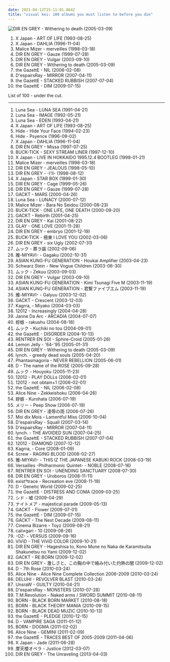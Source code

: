 ```yaml
---
date: 2021-04-12T15:11:01.864Z
title: "visual kei: 100 albums you must listen to before you die"
---
```

![DIR EN GREY - Withering to death (2005-03-09)](http://coverartarchive.org/release/d35e3a69-75a7-44a1-9e68-fd4e7b548976/11585065817-500.jpg "DIR EN GREY - Withering to death (2005-03-09)")
<ol class="albums">
<li data-cover="http://coverartarchive.org/release/9856fe82-ee58-46f3-8dc6-1e146ae0989a/18870075471-500.jpg" data-tags="symphonic metal, progressive metal" role="button">X Japan - ART OF LIFE (1993-08-25)</li>
<li data-cover="https://img.discogs.com/pM4_39Y3cXXUsPpShG0cMstN1Q4=/fit-in/600x505/filters:strip_icc():format(jpeg):mode_rgb():quality(90)/discogs-images/R-4854086-1512640960-1267.jpeg.jpg" data-tags="j-rock" role="button">X Japan - DAHLIA (1996-11-04)</li>
<li data-cover="http://coverartarchive.org/release/7d3b9817-b46c-46e7-a94a-3675134fbcf9/21937152600-500.jpg" data-tags="visual kei, j-rock" role="button">Malice Mizer - merveilles (1998-03-18)</li>
<li data-cover="http://coverartarchive.org/release/1d5cae88-9b83-483b-b1d7-25b1febbaf3b/7461042517-500.jpg" data-tags="j-rock, visual kei" role="button">DIR EN GREY - Gauze (1999-07-28)</li>
<li data-cover="http://coverartarchive.org/release/0ddfef9a-16d2-3f43-94bf-5e5efdb13883/7454535329-500.jpg" data-tags="j-rock" role="button">DIR EN GREY - Vulgar (2003-09-10)</li>
<li data-cover="http://coverartarchive.org/release/d35e3a69-75a7-44a1-9e68-fd4e7b548976/11585065817-500.jpg" data-tags="japanese, visual kei, j-rock, dir en grey" role="button">DIR EN GREY - Withering to death (2005-03-09)</li>
<li data-cover="http://coverartarchive.org/release/f3c4087a-dcc9-3cea-a50a-5acd052e71af/11254027972-500.jpg" data-tags="j-rock" role="button">the GazettE - NIL (2006-02-08)</li>
<li data-cover="https://img.discogs.com/ivlCXvUaRvIfAJN6yQz9l1idr5Q=/fit-in/475x462/filters:strip_icc():format(jpeg):mode_rgb():quality(90)/discogs-images/R-1488527-1230477522.jpeg.jpg" data-tags="visual kei" role="button">D'espairsRay - MIRROR (2007-04-11)</li>
<li data-cover="http://coverartarchive.org/release/9aaca833-fb3f-4f8c-8b9c-4617715e9d9e/11039926115-500.jpg" data-tags="japanese, j-rock, visual kei, the gazette" role="button">the GazettE - STACKED RUBBISH (2007-07-04)</li>
<li data-cover="http://coverartarchive.org/release/a54a4387-263e-4799-ba7e-02a2dda3d08c/11228615759-500.jpg" data-tags="visual kei, japanese" role="button">the GazettE - DIM (2009-07-15)</li>
</ol>
List of 100 - under the cut.
<!-- more -->

_________________

<ol class="albums">
<li data-cover="https://img.discogs.com/gn_FcsRZggCXI3AXv8ThkGEo7DM=/fit-in/600x600/filters:strip_icc():format(jpeg):mode_rgb():quality(90)/discogs-images/R-4512144-1527738307-1128.jpeg.jpg" data-tags="j-rock, visual kei, jrock" role="button">
Luna Sea - LUNA SEA (1991-04-21)
</li>
<li data-cover="https://img.discogs.com/VlaTsSmREDEcFEuC9C3oJbJrZy8=/fit-in/350x350/filters:strip_icc():format(jpeg):mode_rgb():quality(90)/discogs-images/R-5336247-1390854918-1702.jpeg.jpg" data-tags="post-punk, visual kei" role="button">
Luna Sea - IMAGE (1992-05-21)
</li>
<li data-cover="https://img.discogs.com/lW-7zuu7G23L3MfQnAmLV0JpHR0=/fit-in/600x591/filters:strip_icc():format(jpeg):mode_rgb():quality(90)/discogs-images/R-764296-1527492399-1483.jpeg.jpg" data-tags="alternative rock, post-punk, dream pop, visual kei, luna sea" role="button">
Luna Sea - EDEN (1993-04-21)
</li>
<li data-cover="http://coverartarchive.org/release/9856fe82-ee58-46f3-8dc6-1e146ae0989a/18870075471-500.jpg" data-tags="symphonic metal, progressive metal" role="button">
X Japan - ART OF LIFE (1993-08-25)
</li>
<li data-cover="http://coverartarchive.org/release/786b8eab-adea-4f50-95e0-5ea7cc8ddd63/4741318802-500.jpg" data-tags="hide" role="button">
Hide - Hide Your Face (1994-02-23)
</li>
<li data-cover="http://coverartarchive.org/release/0a45c3a2-a7ce-45b2-bdb2-9dc461eb937b/4741448405-500.jpg" data-tags="hide" role="button">
Hide - Psyence (1996-09-02)
</li>
<li data-cover="https://img.discogs.com/pM4_39Y3cXXUsPpShG0cMstN1Q4=/fit-in/600x505/filters:strip_icc():format(jpeg):mode_rgb():quality(90)/discogs-images/R-4854086-1512640960-1267.jpeg.jpg" data-tags="j-rock" role="button">
X Japan - DAHLIA (1996-11-04)
</li>
<li data-cover="http://coverartarchive.org/release/ea37767c-a8fa-4b63-b2b3-878fbfc288d3/7461388127-500.jpg" data-tags="j-rock" role="button">
DIR EN GREY - Missa (1997-07-25)
</li>
<li data-cover="https://img.discogs.com/EhT0vxrjitaVdDgfQbAioxR-zfQ=/fit-in/600x600/filters:strip_icc():format(jpeg):mode_rgb():quality(90)/discogs-images/R-17899222-1616084849-2764.jpeg.jpg" data-tags="japanese, j-rock, visual kei, jrock, buck-tick, awesome albums i own" role="button">
BUCK-TICK - SEXY STREAM LINER (1997-12-10)
</li>
<li data-cover="https://img.discogs.com/jyUUNGfN7IeSjx4_E7kteSa1TU8=/fit-in/600x600/filters:strip_icc():format(jpeg):mode_rgb():quality(90)/discogs-images/R-1510702-1515977655-7724.jpeg.jpg" data-tags="japanese, japanese rock, j-rock, visual kei, jrock, visual key" role="button">
X Japan - LIVE IN HOKKAIDO 1995.12.4 BOOTLEG (1998-01-21)
</li>
<li data-cover="http://coverartarchive.org/release/7d3b9817-b46c-46e7-a94a-3675134fbcf9/21937152600-500.jpg" data-tags="visual kei, j-rock" role="button">
Malice Mizer - merveilles (1998-03-18)
</li>
<li data-cover="http://coverartarchive.org/release/971063a5-159c-47f9-98d0-4b978f2f7d29/25201617268-500.jpg" data-tags="metal, visual kei, jrock, j-indie, j-metal, vk" role="button">
DIR EN GREY - JEALOUS (1998-05-10)
</li>
<li data-cover="http://coverartarchive.org/release/c207a6ac-99f5-45e9-bfb6-cad173cf0f8a/5353136088-500.jpg" data-tags="metal, visual kei, jrock, j-indie, j-metal, dir en grey, vk" role="button">
DIR EN GREY - -I'll- (1998-08-12)
</li>
<li data-cover="https://img.discogs.com/RG6X_hiftq0weNscqgT_TcGCI6M=/fit-in/600x332/filters:strip_icc():format(jpeg):mode_rgb():quality(90)/discogs-images/R-11342516-1514585013-2505.jpeg.jpg" data-tags="metal, japanese, speed metal, visual kei" role="button">
X Japan - STAR BOX (1999-01-30)
</li>
<li data-cover="http://coverartarchive.org/release/7ce1a9dd-833a-4bda-b275-a5342a1f6b84/25201755511-500.jpg" data-tags="metal, single, visual kei, jrock, j-indie, cage, j-metal, vk" role="button">
DIR EN GREY - Cage (1999-05-26)
</li>
<li data-cover="http://coverartarchive.org/release/1d5cae88-9b83-483b-b1d7-25b1febbaf3b/7461042517-500.jpg" data-tags="j-rock, visual kei" role="button">
DIR EN GREY - Gauze (1999-07-28)
</li>
<li data-cover="https://img.discogs.com/_ReOz2Eg5OLNoovgXmZfvgchvfs=/fit-in/600x603/filters:strip_icc():format(jpeg):mode_rgb():quality(90)/discogs-images/R-13986322-1565521811-3863.webp.jpg" data-tags="gackt, japanese, j-rock" role="button">
GACKT - MARS (2000-04-26)
</li>
<li data-cover="https://img.discogs.com/lpjkBWhTgEmszY9XiMKJpcJI4G0=/fit-in/500x978/filters:strip_icc():format(jpeg):mode_rgb():quality(90)/discogs-images/R-9143344-1475519802-6071.jpeg.jpg" data-tags="japanese, japanese rock, j-rock, visual kei, jrock, visual key" role="button">
Luna Sea - LUNACY (2000-07-12)
</li>
<li data-cover="http://coverartarchive.org/release/9331eb4e-8cd0-4ac7-9c3b-6ecba5766de8/10337890844-500.jpg" data-tags="gothic, visual kei, neoclassical" role="button">
Malice Mizer - Bara No Seidou (2000-08-23)
</li>
<li data-cover="https://via.placeholder.com/450" data-tags="post-punk, buck-tick, one death, joh" role="button">
BUCK-TICK - ONE LIFE, ONE DEATH (2000-09-20)
</li>
<li data-cover="http://coverartarchive.org/release/0b0cb384-ad5a-32b1-a69e-566e1e436d5c/17833938395-500.jpg" data-tags="j-rock, japanese" role="button">
GACKT - Rebirth (2001-04-25)
</li>
<li data-cover="https://img.discogs.com/VSHHpH2fbPwjDqxymmGMIi5deUA=/fit-in/500x686/filters:strip_icc():format(jpeg):mode_rgb():quality(90)/discogs-images/R-6555996-1421916188-3537.jpeg.jpg" data-tags="electronic" role="button">
DIR EN GREY - Kai (2001-08-22)
</li>
<li data-cover="https://img.discogs.com/O8nd_3YQnIP8Drj3xIVVQ5gQrLA=/fit-in/300x255/filters:strip_icc():format(jpeg):mode_rgb():quality(90)/discogs-images/R-6547772-1421742008-8013.jpeg.jpg" data-tags="japanese, j-rock, japanese rock, japanese music" role="button">
GLAY - ONE LOVE (2001-11-28)
</li>
<li data-cover="http://coverartarchive.org/release/bb6f4fcb-7084-4f2f-b53b-d446d44f2bce/5354890887-500.jpg" data-tags="metal, visual kei, jrock, j-indie, j-metal, vk" role="button">
DIR EN GREY - embryo (2001-12-19)
</li>
<li data-cover="https://img.discogs.com/dlVb11NAXRJqOfvm7ZPsMlLhMhM=/fit-in/300x350/filters:strip_icc():format(jpeg):mode_rgb():quality(90)/discogs-images/R-931087-1174164450.jpeg.jpg" data-tags="japanese, cyberpunk, j-rock, visual kei, jrock, buck-tick, awesome albums i own" role="button">
BUCK-TICK - 極東 I LOVE YOU (2002-03-06)
</li>
<li data-cover="http://coverartarchive.org/release/db8a335e-3686-4327-8c0c-38adb701ad9d/16181934440-500.jpg" data-tags="dir en grey, metal, japanese, j-rock" role="button">
DIR EN GREY - six Ugly (2002-07-31)
</li>
<li data-cover="https://img.discogs.com/USydrwKp4ZXsS1MwQ4ER9_tEKEw=/fit-in/600x596/filters:strip_icc():format(jpeg):mode_rgb():quality(90)/discogs-images/R-16278016-1606460378-9188.jpeg.jpg" data-tags="rock, japanese, j-rock, visual kei" role="button">
ムック - 葬ラ謳 (2002-09-06)
</li>
<li data-cover="https://via.placeholder.com/450" data-tags="japanese" role="button">
雅-MIYAVI- - Gagaku (2002-10-31)
</li>
<li data-cover="https://img.discogs.com/6eqJclpBSHFjPIgdfTzCFm1Twm4=/fit-in/500x500/filters:strip_icc():format(jpeg):mode_rgb():quality(90)/discogs-images/R-13877239-1563119976-9959.jpeg.jpg" data-tags="j-rock, jrock" role="button">
ASIAN KUNG-FU GENERATION - Houkai Amplifier (2003-04-23)
</li>
<li data-cover="http://coverartarchive.org/release/ab4c39c2-fcff-4ec3-92bd-00879500319d/9595704047-500.jpg" data-tags="electronic, japanese, darkwave" role="button">
Schwarz Stein - New Vogue Children (2003-06-30)
</li>
<li data-cover="https://img.discogs.com/USydrwKp4ZXsS1MwQ4ER9_tEKEw=/fit-in/600x596/filters:strip_icc():format(jpeg):mode_rgb():quality(90)/discogs-images/R-16278016-1606460378-9188.jpeg.jpg" data-tags="j-rock" role="button">
ムック - Zekuu (2003-09-03)
</li>
<li data-cover="http://coverartarchive.org/release/0ddfef9a-16d2-3f43-94bf-5e5efdb13883/7454535329-500.jpg" data-tags="j-rock" role="button">
DIR EN GREY - Vulgar (2003-09-10)
</li>
<li data-cover="http://coverartarchive.org/release/dde332bb-ee41-438f-b35f-d1ac1679423e/12986618133-500.jpg" data-tags="rock, j-rock, jrock" role="button">
ASIAN KUNG-FU GENERATION - Kimi Tsunagi Five M (2003-11-19)
</li>
<li data-cover="http://coverartarchive.org/release/f5d13ed6-7e6e-43a0-b772-0bd13566d6c8/17685613236-500.jpg" data-tags="asian kung-fu generation" role="button">
ASIAN KUNG-FU GENERATION - 君繋ファイブエム (2003-11-19)
</li>
<li data-cover="https://via.placeholder.com/450" data-tags="miyavi, japanese, j-rock" role="button">
雅-MIYAVI- - Galyuu (2003-12-02)
</li>
<li data-cover="https://img.discogs.com/lSbcfxhsZGPy283mAeWm4ogPwDc=/fit-in/400x400/filters:strip_icc():format(jpeg):mode_rgb():quality(90)/discogs-images/R-2928666-1307764118.jpeg.jpg" data-tags="j-rock" role="button">
GACKT - Crescent (2003-12-03)
</li>
<li data-cover="https://img.discogs.com/TqHt17m5QufpcOp7N-h683SeCOQ=/fit-in/600x528/filters:strip_icc():format(jpeg):mode_rgb():quality(90)/discogs-images/R-6074509-1410384119-2008.jpeg.jpg" data-tags="j-rock, japanese, visual kei" role="button">
Kagrra, - Miyako (2004-03-03)
</li>
<li data-cover="http://coverartarchive.org/release/abb88659-ca59-40f4-8239-43014e13ae93/18713149913-500.jpg" data-tags="visual kei, j visual rock, japanese-v" role="button">
12012 - Increasingly (2004-04-28)
</li>
<li data-cover="http://coverartarchive.org/release/f02418d5-cb18-4e9f-926f-d2d483a3f197/12671228189-500.jpg" data-tags="japanese, jrock" role="button">
Janne Da Arc - ARCADIA (2004-07-07)
</li>
<li data-cover="https://via.placeholder.com/450" data-tags="visual kei" role="button">
蜉蝣 - rakushu (2004-08-18)
</li>
<li data-cover="http://coverartarchive.org/release/aefd13e5-4fb9-467f-8c04-4a001e76f0e8/5642492162-500.jpg" data-tags="j-rock, mucc" role="button">
ムック - Kuchiki no tou (2004-09-01)
</li>
<li data-cover="https://img.discogs.com/T71CGshtIYoaHDlwFQ0TEh85ar8=/fit-in/600x576/filters:strip_icc():format(jpeg):mode_rgb():quality(90)/discogs-images/R-7471874-1442307418-3559.png.jpg" data-tags="rock" role="button">
the GazettE - DISORDER (2004-10-13)
</li>
<li data-cover="https://img.discogs.com/wPodZHmO-xWYYjJnpB-Rw_GQH4k=/fit-in/359x360/filters:strip_icc():format(jpeg):mode_rgb():quality(90)/discogs-images/R-5700828-1400320562-5884.jpeg.jpg" data-tags="japanese, hard rock, visual kei, jrock, rentrer en soi" role="button">
RENTRER EN SOI - Sphire-Croid (2005-01-26)
</li>
<li data-cover="http://coverartarchive.org/release/cbb9cd2c-6cb4-34f6-b0cc-cd8cc63bf06d/3431742462-500.jpg" data-tags="electronica" role="button">
Lemon Jelly - '64-'95 (2005-01-31)
</li>
<li data-cover="http://coverartarchive.org/release/d35e3a69-75a7-44a1-9e68-fd4e7b548976/11585065817-500.jpg" data-tags="japanese, visual kei, j-rock, dir en grey" role="button">
DIR EN GREY - Withering to death (2005-03-09)
</li>
<li data-cover="https://img.discogs.com/5XRzArmHt2r1tTpLFCSYUzbvHQA=/fit-in/600x600/filters:strip_icc():format(jpeg):mode_rgb():quality(90)/discogs-images/R-3978388-1602109519-2299.jpeg.jpg" data-tags="j-rock, nagoya kei" role="button">
lynch. - greedy dead souls (2005-04-20)
</li>
<li data-cover="https://via.placeholder.com/450" data-tags="visual kei, jmetalandrock" role="button">
Phantasmagoria - NEVER REBELLION (2005-06-01)
</li>
<li data-cover="http://coverartarchive.org/release/141345b2-075d-4265-a9aa-79f305776eed/10523936141-500.jpg" data-tags="j-rock, visual kei" role="button">
D - The name of the ROSE (2005-09-28)
</li>
<li data-cover="https://img.discogs.com/USydrwKp4ZXsS1MwQ4ER9_tEKEw=/fit-in/600x596/filters:strip_icc():format(jpeg):mode_rgb():quality(90)/discogs-images/R-16278016-1606460378-9188.jpeg.jpg" data-tags="visual kei, jrock" role="button">
ムック - Houyoku (2005-11-23)
</li>
<li data-cover="http://coverartarchive.org/release/66932aa3-067a-49dd-8b48-98f2b3373bee/6735479371-500.jpg" data-tags="j-rock" role="button">
12012 - PLAY DOLLs (2006-02-01)
</li>
<li data-cover="http://coverartarchive.org/release/27688968-1c5d-44cf-9039-20dd26933b35/6737073289-500.jpg" data-tags="visual kei" role="button">
12012 - not obtain+1 (2006-02-01)
</li>
<li data-cover="http://coverartarchive.org/release/f3c4087a-dcc9-3cea-a50a-5acd052e71af/11254027972-500.jpg" data-tags="j-rock" role="button">
the GazettE - NIL (2006-02-08)
</li>
<li data-cover="https://via.placeholder.com/450" data-tags="jrock" role="button">
Alice Nine - Zekkeishoku (2006-04-26)
</li>
<li data-cover="https://via.placeholder.com/450" data-tags="j-rock, visual kei" role="button">
蜉蝣 - Kurohata (2006-07-19)
</li>
<li data-cover="https://img.discogs.com/TEBx6QhEbKgAX8aculEqNkQMSZo=/fit-in/600x539/filters:strip_icc():format(jpeg):mode_rgb():quality(90)/discogs-images/R-7549698-1443806719-3031.gif.jpg" data-tags="j-rock, visual kei" role="button">
メリー - Peep Show (2006-07-19)
</li>
<li data-cover="https://img.discogs.com/GBfbwTtFYmTaWJSGHtr5-S89Xjs=/fit-in/360x357/filters:strip_icc():format(jpeg):mode_rgb():quality(90)/discogs-images/R-2812341-1302132786.jpeg.jpg" data-tags="metal, visual kei, jrock, j-indie, j-metal, vk" role="button">
DIR EN GREY - 凌辱の雨 (2006-07-26)
</li>
<li data-cover="http://coverartarchive.org/release/cd1479ad-797a-4395-80d2-86846f39dafc/20532147857-500.jpg" data-tags="metal, symphonic metal, visual kei" role="button">
Moi dix Mois - Lamentful Miss (2006-10-04)
</li>
<li data-cover="https://img.discogs.com/ivlCXvUaRvIfAJN6yQz9l1idr5Q=/fit-in/475x462/filters:strip_icc():format(jpeg):mode_rgb():quality(90)/discogs-images/R-1488527-1230477522.jpeg.jpg" data-tags="japanese, visual kei, silencing" role="button">
D'espairsRay - Squall (2007-03-14)
</li>
<li data-cover="https://img.discogs.com/ivlCXvUaRvIfAJN6yQz9l1idr5Q=/fit-in/475x462/filters:strip_icc():format(jpeg):mode_rgb():quality(90)/discogs-images/R-1488527-1230477522.jpeg.jpg" data-tags="visual kei" role="button">
D'espairsRay - MIRROR (2007-04-11)
</li>
<li data-cover="http://coverartarchive.org/release/95053137-127c-4051-85e7-5b1c7b6b64a4/3436545323-500.jpg" data-tags="metal, japanese, j-rock, visual kei" role="button">
lynch. - THE AVOIDED SUN (2007-04-25)
</li>
<li data-cover="http://coverartarchive.org/release/9aaca833-fb3f-4f8c-8b9c-4617715e9d9e/11039926115-500.jpg" data-tags="japanese, j-rock, visual kei, the gazette" role="button">
the GazettE - STACKED RUBBISH (2007-07-04)
</li>
<li data-cover="http://coverartarchive.org/release/abdaba01-7fe5-4140-8290-f001e8f6aa81/3236090868-500.jpg" data-tags="j-rock" role="button">
12012 - DIAMOND (2007-12-12)
</li>
<li data-cover="http://coverartarchive.org/release/ae6aca30-f982-3104-8cf0-3eae112f4e0d/5051736126-500.jpg" data-tags="rock, japanese, asian, male vocalists, 00s, j-rock, visual kei" role="button">
Kagrra, - Core (2008-01-09)
</li>
<li data-cover="https://img.discogs.com/_VGwjaDTnx2pkqQiGUYUkL9YtIA=/fit-in/600x608/filters:strip_icc():format(jpeg):mode_rgb():quality(90)/discogs-images/R-12384215-1534173760-2416.jpeg.jpg" data-tags="japanese rock, j-rock, visual kei, jrock" role="button">
Screw - RAGING BLOOD (2008-02-27)
</li>
<li data-cover="http://coverartarchive.org/release/aa28ad16-6a55-45c6-b723-9b4125cbed37/14996008035-500.jpg" data-tags="rock, visual kei" role="button">
雅-MIYAVI- - THIS IZ THE JAPANESE KABUKI ROCK (2008-03-19)
</li>
<li data-cover="https://via.placeholder.com/450" data-tags="symphonic metal, power metal" role="button">
Versailles -Philharmonic Quintet- - NOBLE (2008-07-16)
</li>
<li data-cover="https://img.discogs.com/34Tr6VzRUiqKJGkN8R3z7mqn_YA=/fit-in/579x576/filters:strip_icc():format(jpeg):mode_rgb():quality(90)/discogs-images/R-5700681-1400316125-9670.jpeg.jpg" data-tags="j-rock, visual kei, favorite  songs" role="button">
RENTRER EN SOI - UNENDING SANCTUARY (2008-07-30)
</li>
<li data-cover="http://coverartarchive.org/release/fb296c28-e379-4405-9bb4-c24793685c6c/20605730802-500.jpg" data-tags="alternative metal, progressive metal, j-metal" role="button">
DIR EN GREY - Uroboros (2008-11-11)
</li>
<li data-cover="http://coverartarchive.org/release/23824559-8c35-47a7-bdc3-ad4de039704c/28671689766-500.jpg" data-tags="visual kei" role="button">
exist†trace - Recreation eve (2008-11-19)
</li>
<li data-cover="https://via.placeholder.com/450" data-tags="d" role="button">
D - Genetic World (2009-02-25)
</li>
<li data-cover="https://img.discogs.com/VKIJzKsZanT1j_nhklYxVgKXV-0=/fit-in/300x265/filters:strip_icc():format(jpeg):mode_rgb():quality(90)/discogs-images/R-5704521-1400417992-7120.png.jpg" data-tags="visual kei" role="button">
the GazettE - DISTRESS AND COMA (2009-03-25)
</li>
<li data-cover="http://coverartarchive.org/release/52a0adff-176a-422a-afd3-f5e6fae80d1a/13636849714-500.jpg" data-tags="japanese, jpop, asian, band, male vocalists, j-rock, j-pop, visual kei, jrock, group, boy band, asian music, asian rock, asian pop, music i own" role="button">
シド - 嘘 (2009-04-29)
</li>
<li data-cover="http://coverartarchive.org/release/f82e7275-dc70-4a40-b10a-dbbb4a5a24d5/9910089218-500.jpg" data-tags="japanese, jpop, asian, band, male vocalists, j-rock, j-pop, visual kei, jrock, group, boy band, asian music, asian rock, asian pop" role="button">
ナイトメア - majestical parade (2009-05-13)
</li>
<li data-cover="https://img.discogs.com/daYIPpb4LESMbsJPE6BV2Ws96s8=/fit-in/600x600/filters:strip_icc():format(jpeg):mode_rgb():quality(90)/discogs-images/R-11879823-1523995274-2391.jpeg.jpg" data-tags="rock, instrumental, instrumental rock, rock pop, j-rock, visual kei" role="button">
GACKT - Flower (2009-07-01)
</li>
<li data-cover="http://coverartarchive.org/release/a54a4387-263e-4799-ba7e-02a2dda3d08c/11228615759-500.jpg" data-tags="visual kei, japanese" role="button">
the GazettE - DIM (2009-07-15)
</li>
<li data-cover="https://img.discogs.com/Uws67B47S2LHquKXBAguwyshMOM=/fit-in/360x360/filters:strip_icc():format(jpeg):mode_rgb():quality(90)/discogs-images/R-3132137-1317241090.jpeg.jpg" data-tags="japanese, jpop, male vocalists, j-rock, j-pop, visual kei, jrock, tokusatsu, kamen rider, asian music, asian pop, masked rider" role="button">
GACKT - The Next Decade (2009-08-11)
</li>
<li data-cover="https://img.discogs.com/UsIoohLu7frF0ud2ko26k4rZIfk=/fit-in/600x539/filters:strip_icc():format(jpeg):mode_rgb():quality(90)/discogs-images/R-2071538-1262365899.jpeg.jpg" data-tags="visual kei, all time favourite" role="button">
Cinema Bizarre - Toyz (2009-08-21)
</li>
<li data-cover="https://img.discogs.com/xjkgTyrmw3rS2yGE6_-9jsd5_d4=/fit-in/600x600/filters:strip_icc():format(jpeg):mode_rgb():quality(90)/discogs-images/R-11878700-1523980236-6097.jpeg.jpg" data-tags="j-rock, visual kei, eroguro" role="button">
cali≠gari - 10 (2009-08-26)
</li>
<li data-cover="https://via.placeholder.com/450" data-tags="jmetalandrock" role="button">
-OZ- - VERSUS (2009-09-16)
</li>
<li data-cover="https://via.placeholder.com/450" data-tags="j-rock" role="button">
ViViD - THE ViViD COLOR (2009-10-21)
</li>
<li data-cover="https://img.discogs.com/yX_wPWaw6BIgleK4hRA6nLsQJmk=/fit-in/175x110/filters:strip_icc():format(jpeg):mode_rgb():quality(90)/discogs-images/R-2190648-1268910392.jpeg.jpg" data-tags="j-rock, heard live, visual kei" role="button">
DIR EN GREY - Hageshisa to, Kono Mune no Naka de Karamitsuita Shakunetsu no Yami (2009-12-02)
</li>
<li data-cover="http://coverartarchive.org/release/3eb42922-6766-43f9-a4f3-3c2f10b15ecf/3176842685-500.jpg" data-tags="j-rock" role="button">
GACKT - RE:BORN (2009-12-02)
</li>
<li data-cover="https://img.discogs.com/cphJ96s0yDGx89i7brUKgACacEI=/fit-in/600x599/filters:strip_icc():format(jpeg):mode_rgb():quality(90)/discogs-images/R-1059678-1188925726.jpeg.jpg" data-tags="japanese, progressive metal, death metal, j-rock, visual kei, progressive death metal, experimental metal" role="button">
DIR EN GREY - 激しさと、この胸の中で絡み付いた灼熱の闇 (2009-12-02)
</li>
<li data-cover="https://img.discogs.com/Nz61Ge2JtvbBOjfBz6SO7q9sXUY=/fit-in/600x592/filters:strip_icc():format(jpeg):mode_rgb():quality(90)/discogs-images/R-96558-1503399605-7768.jpeg.jpg" data-tags="japanese, j-rock, visual kei" role="button">
D - 7th Rose (2010-03-24)
</li>
<li data-cover="https://img.discogs.com/5uOlE0zFl_-EO44V0YIaRi-j9YI=/fit-in/500x444/filters:strip_icc():format(jpeg):mode_rgb():quality(90)/discogs-images/R-4767709-1383849114-2085.jpeg.jpg" data-tags="visual kei, yui" role="button">
Alice Nine - Alice Nine Complete Collection 2006-2009 (2010-03-24)
</li>
<li data-cover="https://img.discogs.com/eX_Tcw7avX2SsatLtej8MD7IcMI=/fit-in/300x300/filters:strip_icc():format(jpeg):mode_rgb():quality(90)/discogs-images/R-6704635-1424985221-8769.jpeg.jpg" data-tags="metal, japanese, japanese rock, j-rock, visual kei, jrock, japanese music" role="button">
DELUHI - REVOLVER BLAST (2010-03-24)
</li>
<li data-cover="https://img.discogs.com/cAC8aeOU4DLFnIXwYVzjz8HBYxI=/fit-in/267x266/filters:strip_icc():format(jpeg):mode_rgb():quality(90)/discogs-images/R-2255474-1272646192.png.jpg" data-tags="metal, japanese, alternative, alternative rock, alternative metal, nu metal, visual kei" role="button">
UnsraW - GUILTY (2010-04-21)
</li>
<li data-cover="http://coverartarchive.org/release/33264336-40b5-3017-a8ae-146e5a3ad5bb/3433245640-500.jpg" data-tags="japanese" role="button">
D'espairsRay - MONSTERS (2010-07-28)
</li>
<li data-cover="https://img.discogs.com/WM9KAszUq0rMc_kC_BfCEcMcamw=/fit-in/477x461/filters:strip_icc():format(jpeg):mode_rgb():quality(90)/discogs-images/R-14191457-1571405627-9246.png.jpg" data-tags="electronic, japanese, electro, synthpop, j-rock, visual kei" role="button">
T.M.Revolution - Naked arms / SWORD SUMMIT (2010-08-11)
</li>
<li data-cover="https://img.discogs.com/yMC2EfPMi9qmfJZr86Rqa1mc408=/fit-in/600x600/filters:strip_icc():format(jpeg):mode_rgb():quality(90)/discogs-images/R-8810807-1469267495-6731.jpeg.jpg" data-tags="metal, japanese, j-rock, visual kei, jrock, jh" role="button">
BORN - BLACK BORN MARKET (2010-08-18)
</li>
<li data-cover="https://img.discogs.com/1cXMpDY6gsyBQd2kDmBYeih1kes=/fit-in/200x200/filters:strip_icc():format(jpeg):mode_rgb():quality(90)/discogs-images/R-12841441-1543185989-3394.jpeg.jpg" data-tags="japanese, j-rock, visual kei, jrock" role="button">
BORN - BLACK THEORY MANIA (2010-09-15)
</li>
<li data-cover="https://img.discogs.com/yMC2EfPMi9qmfJZr86Rqa1mc408=/fit-in/600x600/filters:strip_icc():format(jpeg):mode_rgb():quality(90)/discogs-images/R-8810807-1469267495-6731.jpeg.jpg" data-tags="metal, japanese, j-rock, visual kei, jrock" role="button">
BORN - BLACK DEAD MUZIC (2010-10-13)
</li>
<li data-cover="https://img.discogs.com/r6jgvk3BEotqoG8k0_sDiJzD2f8=/fit-in/300x298/filters:strip_icc():format(jpeg):mode_rgb():quality(90)/discogs-images/R-5703977-1400407453-3941.png.jpg" data-tags="rock, hard rock, progressive rock, alternative metal, addictive, visual kei, the gazette" role="button">
the GazettE - PLEDGE (2010-12-15)
</li>
<li data-cover="https://img.discogs.com/Nz61Ge2JtvbBOjfBz6SO7q9sXUY=/fit-in/600x592/filters:strip_icc():format(jpeg):mode_rgb():quality(90)/discogs-images/R-96558-1503399605-7768.jpeg.jpg" data-tags="j-rock, visual kei, d, kote kei" role="button">
D - VAMPIRE SAGA (2011-01-12)
</li>
<li data-cover="https://img.discogs.com/a6SjFXf5hI_G9LUGHp4q2GEJ6mk=/fit-in/500x515/filters:strip_icc():format(jpeg):mode_rgb():quality(90)/discogs-images/R-5956739-1407342277-3988.jpeg.jpg" data-tags="metal, japanese, j-rock, visual kei, jrock" role="button">
BORN - DOGMA (2011-02-02)
</li>
<li data-cover="http://coverartarchive.org/release/fe73d2d9-0b12-4d80-8d64-a33553bc895f/2017582819-500.jpg" data-tags="j-rock, visual kei" role="button">
Alice Nine - GEMINI (2011-02-09)
</li>
<li data-cover="http://coverartarchive.org/release/8b50f215-3baf-498b-b9e3-2cad44932f7c/11256398454-500.jpg" data-tags="j-rock, visual kei" role="button">
the GazettE - TRACES BEST OF 2005-2009 (2011-04-06)
</li>
<li data-cover="http://coverartarchive.org/release/931ddbe7-4196-4a77-9d73-942af106a839/11033971509-500.jpg" data-tags="j-rock" role="button">
X Japan - Jade (2011-06-28)
</li>
<li data-cover="https://via.placeholder.com/450" data-tags="visual kei, sweet memories, matenrou opera" role="button">
摩天楼オペラ - Justice (2012-03-07)
</li>
<li data-cover="http://coverartarchive.org/release/96706994-8068-41fc-9735-bd1b56ad97e7/8291979551-500.jpg" data-tags="progressive metal, metal, alternative metal, experimental metal" role="button">
DIR EN GREY - The Unraveling (2013-04-03)
</li>
</ol>